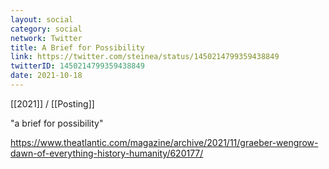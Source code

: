 ```yaml
---
layout: social
category: social
network: Twitter
title: A Brief for Possibility
link: https://twitter.com/steinea/status/1450214799359438849
twitterID: 1450214799359438849
date: 2021-10-18
---
```


[[2021]] / [[Posting]]

"a brief for possibility"

<https://www.theatlantic.com/magazine/archive/2021/11/graeber-wengrow-dawn-of-everything-history-humanity/620177/>
